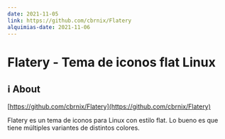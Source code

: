 ```yaml
---
date: 2021-11-05
link: https://github.com/cbrnix/Flatery
alquimias-date: 2021-11-06
---
```


# Flatery - Tema de iconos flat Linux

## ℹ️ About

[https://github.com/cbrnix/Flatery](https://github.com/cbrnix/Flatery)

Flatery es un tema de iconos para Linux con estilo flat. Lo bueno es que tiene múltiples variantes de distintos colores.


